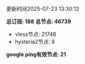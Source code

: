 更新时间2025-07-23 13:30:12

**总订阅: 188**
**总节点: 46739**
- vless节点: 21748
- hysteria2节点: 8

**google ping有效节点: 21**
